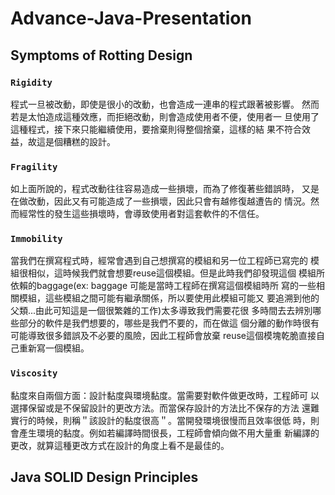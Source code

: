 # Advance-Java-Presentation
## <span class="hui_Color">Symptoms of Rotting Design</span>
### `Rigidity`

程式一旦被改動，即使是很小的改動，也會造成一連串的程式跟著被影響。
然而若是太怕造成這種效應，而拒絕改動，則會造成使用者不便，使用者一
旦使用了這種程式，接下來只能繼續使用，要捨棄則得整個捨棄，這樣的結
果不符合效益，故這是個糟糕的設計。

### `Fragility`

如上面所說的，程式改動往往容易造成一些損壞，而為了修復著些錯誤時，
又是在做改動，因此又有可能造成了一些損壞，因此只會有越修復越遭告的
情況。然而經常性的發生這些損壞時，會導致使用者對這套軟件的不信任。

### `Immobility`

當我們在撰寫程式時，經常會遇到自己想撰寫的模組和另一位工程師已寫完的
模組很相似，這時候我們就會想要reuse這個模組。但是此時我們卻發現這個
模組所依賴的baggage(ex: baggage 可能是當時工程師在撰寫這個模組時所
寫的一些相關模組，這些模組之間可能有繼承關係，所以要使用此模組可能又
要追溯到他的父類...由此可知這是一個很繁雜的工作)太多導致我們需要花很
多時間去去辨別哪些部分的軟件是我們想要的，哪些是我們不要的，而在做這
個分離的動作時很有可能導致很多錯誤及不必要的風險，因此工程師會放棄
reuse這個模塊乾脆直接自己重新寫一個模組。

### `Viscosity`

黏度來自兩個方面：設計黏度與環境黏度。當需要對軟件做更改時，工程師可
以選擇保留或是不保留設計的更改方法。而當保存設計的方法比不保存的方法
還難實行的時候，則稱＂該設計的黏度很高＂。當開發環境很慢而且效率很低
時，則會產生環境的黏度。例如若編譯時間很長，工程師會傾向做不用大量重
新編譯的更改，就算這種更改方式在設計的角度上看不是最佳的。

## <span class="hui_Color">Java SOLID Design Principles</span>
